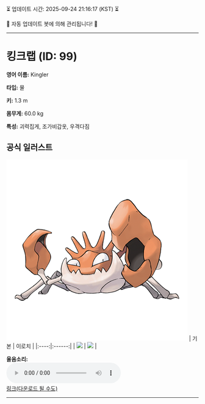 
⏳ 업데이트 시간: 2025-09-24 21:16:17 (KST) ⏳

🤖 자동 업데이트 봇에 의해 관리됩니다! 🤖

---

# 킹크랩 (ID: 99)
**영어 이름:** Kingler

**타입:** 물

**키:** 1.3 m

**몸무게:** 60.0 kg

**특성:** 괴력집게, 조가비갑옷, 우격다짐

## 공식 일러스트
![](https://raw.githubusercontent.com/PokeAPI/sprites/master/sprites/pokemon/other/official-artwork/99.png)
| 기본 | 이로치 |
|:----:|:------:|
| <img src="http://play.pokemonshowdown.com/sprites/ani/kingler.gif" width="200"> | <img src="http://play.pokemonshowdown.com/sprites/ani-shiny/kingler.gif" width="200"> |

**울음소리:**<br><audio controls src="https://raw.githubusercontent.com/PokeAPI/cries/main/cries/pokemon/latest/99.ogg"></audio><br> [링크(다운로드 될 수도)](https://raw.githubusercontent.com/PokeAPI/cries/main/cries/pokemon/latest/99.ogg)


---
